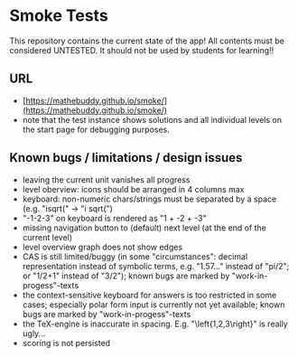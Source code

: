 # Smoke Tests

This repository contains the current state of the app! All contents must be considered UNTESTED. It should not be used by students for learning!!

## URL
- [https://mathebuddy.github.io/smoke/](https://mathebuddy.github.io/smoke/)
- note that the test instance shows solutions and all individual levels on the start page for debugging purposes.

## Known bugs / limitations / design issues
- leaving the current unit vanishes all progress
- level oberview: icons should be arranged in 4 columns max
- keyboard: non-numeric chars/strings must be separated by a space (e.g. "isqrt(" -> "i sqrt(")
- "-1-2-3" on keyboard is rendered as "1 + -2 + -3"
- missing navigation button to (default) next level (at the end of the current level)
- level overview graph does not show edges
- CAS is still limited/buggy (in some "circumstances": decimal representation instead of symbolic terms, e.g. "1.57..." instead of "pi/2"; or "1/2+1" instead of "3/2"); known bugs are marked by "work-in-progess"-texts
- the context-sensitive keyboard for answers is too restricted in some cases; especially polar form input is currently not yet available; known bugs are marked by "work-in-progess"-texts
- the TeX-engine is inaccurate in spacing. E.g. "\left{1,2,3\right}" is really ugly...
- scoring is not persisted
